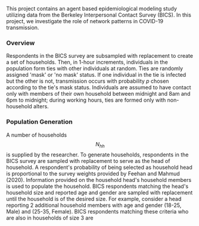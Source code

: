 This project contains an agent based epidemiological 
modeling study utilizing data from the Berkeley Interpersonal
Contact Survey (BICS). In this project, we investigate the role of
network patterns in COVID-19 transmission.

### Overview
Respondents in the BICS survey are subsampled with replacement 
to create a set of households.
Then, in 1-hour increments, individuals in the population
form ties with other individuals at random. 
Ties are randomly assigned 'mask' or 'no mask'
status. If one individual in the tie is infected
but the other is not, transmission occurs 
with probability $p$ chosen according to the
tie's mask status. Individuals are assumed to have contact
only with members of their own household between midnight and 
8am and 6pm to midnight; during working hours,
ties are formed only with non-household alters.

### Population Generation
A number of households $$N_{hh}$$ is supplied by the 
researcher. To generate households, respondents in the BICS
survey are sampled with replacement to serve as 
the head of household. A respondent's
probability of being selected as household head
is proportional to the survey weights provided by
Feehan and Mahmud (2020). 
Information provided on the household head's 
household members is used to populate the household.
BICS respondents matching the head's household size
and reported age and gender are sampled with replacement
until the household is of the desired size.
For example, consider a head reporting 2 additional household members
with age and gender (18-25, Male) and (25-35, Female).
BICS respondents matching these criteria who are also in households
of size 3 are  





